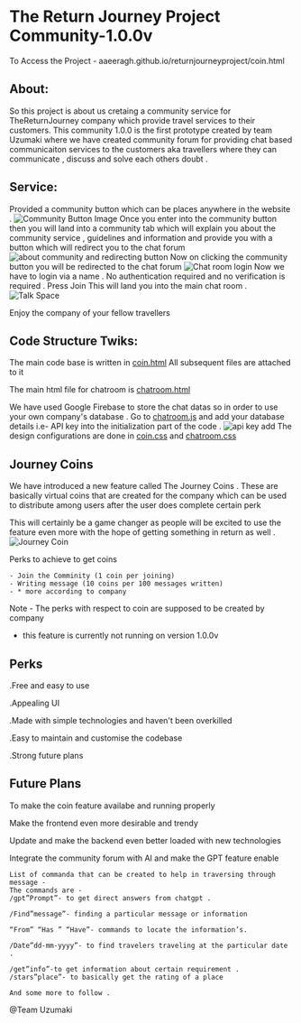 # The Return Journey Project Community-1.0.0v

To Access the Project - 
    aaeeragh.github.io/returnjourneyproject/coin.html

## About:
 So this project is about us cretaing a community service for TheReturnJourney company which provide travel services to their customers. This community 1.0.0 is the first prototype created by team Uzumaki where we have created community forum for providing chat based communicaiton services to the customers aka travellers where they can communicate , discuss and solve each others doubt . 

## Service:
Provided a community button which can be places anywhere in the website . 
![Community Button Image](./images/Screenshot%202024-04-14%20at%204.56.49 PM.png)
Once you enter into the community button then you will land into a community tab which will explain you about the community service , guidelines and information and provide you with a button which will redirect you to the chat forum
![about community and redirecting button](./images/Screenshot%202024-04-14%20at%205.01.05 PM.png)
Now on clicking the community button you will be redirected to the chat forum 
![Chat room login](./images/Screenshot%202024-04-14%20at%205.03.49 PM.png)
Now we have to login via a name . No authentication required and no verification is required . 
Press Join 
This will land you into the main chat room .
![Talk Space](./images/Screenshot%202024-04-14%20at%205.07.00 PM.png)

Enjoy the company of your fellow travellers 

## Code Structure Twiks:
The main code base is written in [coin.html](./blob/master/coin.html)
All subsequent files are attached to it 

The main html file for chatroom is [chatroom.html](./blob/master/chatroom.html) 

We have used Google Firebase to store the chat datas so in order to use your own company's database . Go to [chatroom.js](./blob/master/chatroom.js) and add your database details i.e- API key into the initialization part of the code .
![api key add](./images/Screenshot%202024-04-14%20at%205.18.10 PM.png)
The design configurations are done in [coin.css](./blob/master/coin.css) and [chatroom.css](./blob/master/chatroom.css)

## Journey Coins

We have introduced a new feature called The Journey Coins . 
These are basically virtual coins that are created for the company which can be used to distribute among users after the user does complete certain perk 

This will certainly be a game changer as people will be excited to use the feature even more with the hope of getting something in return as well .
![Journey Coin](./images/Screenshot%202024-04-14%20at%205.37.32 PM.png)

Perks to achieve to get coins
    
    - Join the Comminity (1 coin per joining)
    - Writing message (10 coins per 100 messages written)
    - * more according to company


Note - The perks with respect to coin are supposed to be created by company

* this feature is currently not running on version 1.0.0v
## Perks 

.Free and easy to use 

.Appealing UI 

.Made with simple technologies and haven't been overkilled 

.Easy to maintain and customise the codebase 

.Strong future plans 


## Future Plans 

To make the coin feature availabe and running properly 

Make the frontend even more desirable and trendy

Update and make the backend even better loaded with new technologies 

Integrate the community forum with AI and make the GPT feature enable 
    
    List of commanda that can be created to help in traversing through message -
    The commands are -
    /gpt”Prompt”- to get direct answers from chatgpt .

    /Find”message”- finding a particular message or information 

    “From” “Has ” “Have”- commands to locate the information’s.

    /Date”dd-mm-yyyy”- to find travelers traveling at the particular date .

    /get”info”-to get information about certain requirement .
    /stars”place”- to basically get the rating of a place 

    And some more to follow .

@Team Uzumaki 







